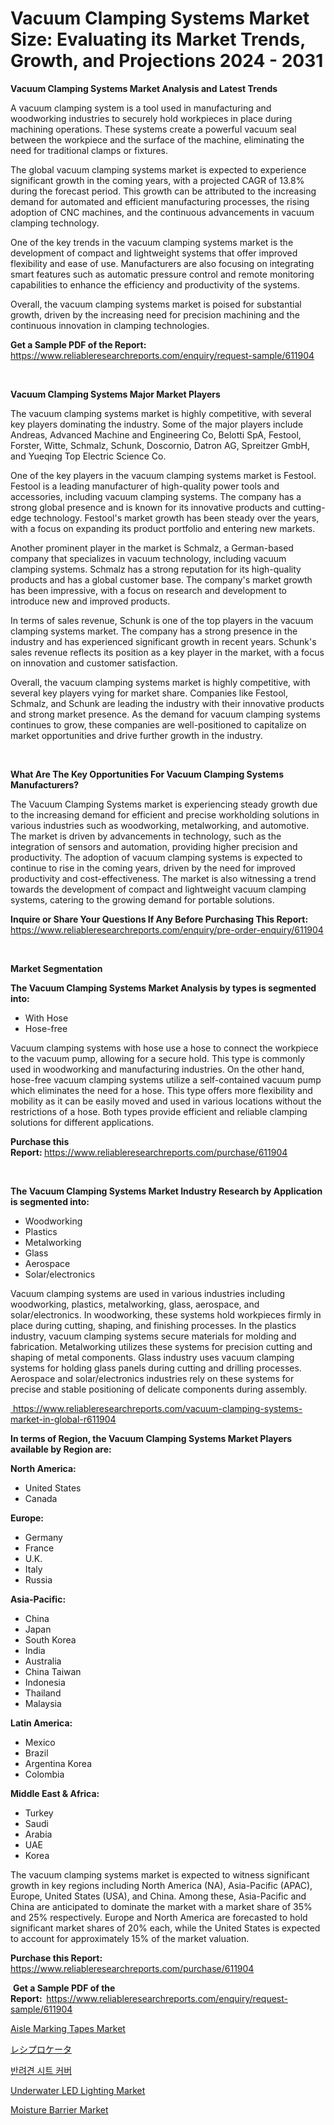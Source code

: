 <p><h1>Vacuum Clamping Systems Market Size: Evaluating its Market Trends, Growth, and Projections 2024 - 2031</h1></p><p><strong>Vacuum Clamping Systems Market Analysis and Latest Trends</strong></p>
<p><p>A vacuum clamping system is a tool used in manufacturing and woodworking industries to securely hold workpieces in place during machining operations. These systems create a powerful vacuum seal between the workpiece and the surface of the machine, eliminating the need for traditional clamps or fixtures.</p><p>The global vacuum clamping systems market is expected to experience significant growth in the coming years, with a projected CAGR of 13.8% during the forecast period. This growth can be attributed to the increasing demand for automated and efficient manufacturing processes, the rising adoption of CNC machines, and the continuous advancements in vacuum clamping technology.</p><p>One of the key trends in the vacuum clamping systems market is the development of compact and lightweight systems that offer improved flexibility and ease of use. Manufacturers are also focusing on integrating smart features such as automatic pressure control and remote monitoring capabilities to enhance the efficiency and productivity of the systems.</p><p>Overall, the vacuum clamping systems market is poised for substantial growth, driven by the increasing need for precision machining and the continuous innovation in clamping technologies.</p></p>
<p><strong>Get a Sample PDF of the Report:&nbsp;</strong> <a href="https://www.reliableresearchreports.com/enquiry/request-sample/611904">https://www.reliableresearchreports.com/enquiry/request-sample/611904</a></p>
<p>&nbsp;</p>
<p><strong>Vacuum Clamping Systems Major Market Players</strong></p>
<p><p>The vacuum clamping systems market is highly competitive, with several key players dominating the industry. Some of the major players include Andreas, Advanced Machine and Engineering Co, Belotti SpA, Festool, Forster, Witte, Schmalz, Schunk, Doscornio, Datron AG, Spreitzer GmbH, and Yueqing Top Electric Science Co.</p><p>One of the key players in the vacuum clamping systems market is Festool. Festool is a leading manufacturer of high-quality power tools and accessories, including vacuum clamping systems. The company has a strong global presence and is known for its innovative products and cutting-edge technology. Festool's market growth has been steady over the years, with a focus on expanding its product portfolio and entering new markets.</p><p>Another prominent player in the market is Schmalz, a German-based company that specializes in vacuum technology, including vacuum clamping systems. Schmalz has a strong reputation for its high-quality products and has a global customer base. The company's market growth has been impressive, with a focus on research and development to introduce new and improved products.</p><p>In terms of sales revenue, Schunk is one of the top players in the vacuum clamping systems market. The company has a strong presence in the industry and has experienced significant growth in recent years. Schunk's sales revenue reflects its position as a key player in the market, with a focus on innovation and customer satisfaction.</p><p>Overall, the vacuum clamping systems market is highly competitive, with several key players vying for market share. Companies like Festool, Schmalz, and Schunk are leading the industry with their innovative products and strong market presence. As the demand for vacuum clamping systems continues to grow, these companies are well-positioned to capitalize on market opportunities and drive further growth in the industry.</p></p>
<p>&nbsp;</p>
<p><strong>What Are The Key Opportunities For Vacuum Clamping Systems Manufacturers?</strong></p>
<p><p>The Vacuum Clamping Systems market is experiencing steady growth due to the increasing demand for efficient and precise workholding solutions in various industries such as woodworking, metalworking, and automotive. The market is driven by advancements in technology, such as the integration of sensors and automation, providing higher precision and productivity. The adoption of vacuum clamping systems is expected to continue to rise in the coming years, driven by the need for improved productivity and cost-effectiveness. The market is also witnessing a trend towards the development of compact and lightweight vacuum clamping systems, catering to the growing demand for portable solutions.</p></p>
<p><strong>Inquire or Share Your Questions If Any Before Purchasing This Report:</strong> <a href="https://www.reliableresearchreports.com/enquiry/pre-order-enquiry/611904">https://www.reliableresearchreports.com/enquiry/pre-order-enquiry/611904</a></p>
<p>&nbsp;</p>
<p><strong>Market Segmentation</strong></p>
<p><strong>The Vacuum Clamping Systems Market Analysis by types is segmented into:</strong></p>
<p><ul><li>With Hose</li><li>Hose-free</li></ul></p>
<p><p>Vacuum clamping systems with hose use a hose to connect the workpiece to the vacuum pump, allowing for a secure hold. This type is commonly used in woodworking and manufacturing industries. On the other hand, hose-free vacuum clamping systems utilize a self-contained vacuum pump which eliminates the need for a hose. This type offers more flexibility and mobility as it can be easily moved and used in various locations without the restrictions of a hose. Both types provide efficient and reliable clamping solutions for different applications.</p></p>
<p><strong>Purchase this Report:&nbsp;</strong><a href="https://www.reliableresearchreports.com/purchase/611904">https://www.reliableresearchreports.com/purchase/611904</a></p>
<p>&nbsp;</p>
<p><strong>The Vacuum Clamping Systems Market Industry Research by Application is segmented into:</strong></p>
<p><ul><li>Woodworking</li><li>Plastics</li><li>Metalworking</li><li>Glass</li><li>Aerospace</li><li>Solar/electronics</li></ul></p>
<p><p>Vacuum clamping systems are used in various industries including woodworking, plastics, metalworking, glass, aerospace, and solar/electronics. In woodworking, these systems hold workpieces firmly in place during cutting, shaping, and finishing processes. In the plastics industry, vacuum clamping systems secure materials for molding and fabrication. Metalworking utilizes these systems for precision cutting and shaping of metal components. Glass industry uses vacuum clamping systems for holding glass panels during cutting and drilling processes. Aerospace and solar/electronics industries rely on these systems for precise and stable positioning of delicate components during assembly.</p></p>
<p><a href="https://www.reliableresearchreports.com/vacuum-clamping-systems-market-in-global-r611904">&nbsp;https://www.reliableresearchreports.com/vacuum-clamping-systems-market-in-global-r611904</a></p>
<p><strong>In terms of Region, the Vacuum Clamping Systems Market Players available by Region are:</strong></p>
<p>
    <p> <strong> North America: </strong>
        <ul>
            <li>United States</li>
            <li>Canada</li>
        </ul>
        </p> 
    <p> <strong> Europe: </strong>
        <ul>
            <li>Germany</li>
            <li>France</li>
            <li>U.K.</li>
            <li>Italy</li>
            <li>Russia</li>
        </ul>
        </p> 
    <p> <strong> Asia-Pacific: </strong>
        <ul>
            <li>China</li>
            <li>Japan</li>
            <li>South Korea</li>
            <li>India</li>
            <li>Australia</li>
            <li>China Taiwan</li>
            <li>Indonesia</li>
            <li>Thailand</li>
            <li>Malaysia</li>
        </ul>
        </p> 
    <p> <strong> Latin America: </strong>
        <ul>
            <li>Mexico</li>
            <li>Brazil</li>
            <li>Argentina Korea</li>
            <li>Colombia</li>
        </ul>
        </p> 
    <p> <strong> Middle East & Africa: </strong>
        <ul>
            <li>Turkey</li>
            <li>Saudi</li>
            <li>Arabia</li>
            <li>UAE</li>
            <li>Korea</li>
        </ul>
    </p>
    </p>
<p><p>The vacuum clamping systems market is expected to witness significant growth in key regions including North America (NA), Asia-Pacific (APAC), Europe, United States (USA), and China. Among these, Asia-Pacific and China are anticipated to dominate the market with a market share of 35% and 25% respectively. Europe and North America are forecasted to hold significant market shares of 20% each, while the United States is expected to account for approximately 15% of the market valuation.</p></p>
<p><strong>Purchase this Report: </strong><a href="https://www.reliableresearchreports.com/purchase/611904">https://www.reliableresearchreports.com/purchase/611904</a></p>
<p>&nbsp;<strong>Get a Sample PDF of the Report:&nbsp;&nbsp;</strong><a href="https://www.reliableresearchreports.com/enquiry/request-sample/611904">https://www.reliableresearchreports.com/enquiry/request-sample/611904</a></p>
<p><strong></strong></p>
<p><p><a href="https://www.linkedin.com/pulse/decoding-aisle-marking-tapes-market-deep-dive-latest-trends-8qcvf?trackingId=wSiIqMSQfnkBsICgeWI5nQ%3D%3D">Aisle Marking Tapes Market</a></p><p><a href="https://github.com/LeanneBruen2023/Market-Research-Report-List-1/blob/main/200041628568.md">レシプロケータ</a></p><p><a href="https://github.com/Skyleitney456456/Market-Research-Report-List-1/blob/main/334173226092.md">반려견 시트 커버</a></p><p><a href="https://github.com/yemakinde/Market-Research-Report-List-2/blob/main/underwater-led-lighting-market.md">Underwater LED Lighting Market</a></p><p><a href="https://issuu.com/reportprime-2/docs/moisture-barrier-market-size-2030.pptx">Moisture Barrier Market</a></p></p>